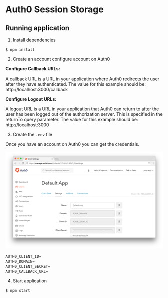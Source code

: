 # Auth0 Session Storage

## Running application

1. Install dependencies

```
$ npm install
```

2. Create an account configure account on Auth0

**Configure Callback URLs:**

A callback URL is a URL in your application where Auth0 redirects the user after they have authenticated.
The value for this example should be: http://localhost:3000/callback

**Configure Logout URLs:**

A logout URL is a URL in your application that Auth0 can return to after the user has been logged out of the authorization server. This is specified in the returnTo query parameter.
The value for this example should be: http://localhost:3000

3. Create the `.env` file

Once you have an account on Auth0 you can get the credentials.

![Auth0 settings](public/img/auth0-settings.png)

```
AUTH0_CLIENT_ID=
AUTH0_DOMAIN=
AUTH0_CLIENT_SECRET=
AUTH0_CALLBACK_URL=
```

4. Start application

```
$ npm start
```
